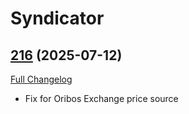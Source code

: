# Syndicator

## [216](https://github.com/Baganator/Syndicator/tree/216) (2025-07-12)
[Full Changelog](https://github.com/Baganator/Syndicator/compare/215...216) 

- Fix for Oribos Exchange price source  
